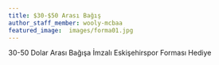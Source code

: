 ```yaml
---
title: $30-$50 Arası Bağış 
author_staff_member: wooly-mcbaa
featured_image:  images/forma01.jpg
---
```

30-50 Dolar Arası Bağışa İmzalı Eskişehirspor Forması Hediye

